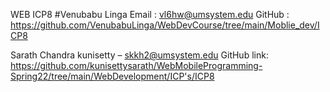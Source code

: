 
WEB ICP8
#Venubabu Linga
Email : vl6hw@umsystem.edu
GitHub : https://github.com/VenubabuLinga/WebDevCourse/tree/main/Moblie_dev/ICP8

Sarath Chandra kunisetty – skkh2@umsystem.edu
GitHub link: https://github.com/kunisettysarath/WebMobileProgramming-Spring22/tree/main/WebDevelopment/ICP's/ICP8  
